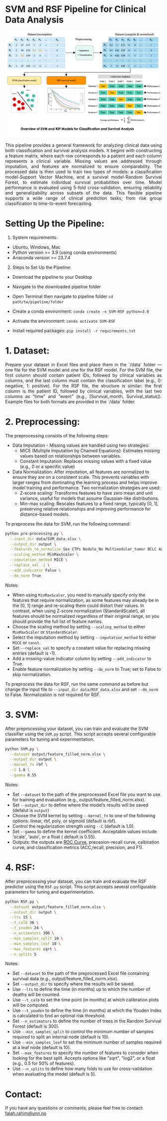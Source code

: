 # SVM and RSF Pipeline for Clinical Data Analysis

![WSI-QA](SVM-RSF.png)

<p align="justify"> This pipeline provides a general framework for analyzing clinical data using both classification and survival analysis models. It begins with constructing a feature matrix, where each row corresponds to a patient and each column represents a clinical variable. Missing values are addressed through imputation, and features are normalized to ensure comparability. The processed data is then used to train two types of models: a classification model-Support Vector Machine, and a survival model-Random Survival Forest, to estimate individual survival probabilities over time. Model performance is evaluated using 5-fold cross-validation, ensuring reliability and generalizability across subsets of the data. This flexible pipeline supports a wide range of clinical prediction tasks, from risk group classification to time-to-event forecasting. </p>

# Setting Up the Pipeline:

1. System requirements:
- Ubuntu, Windows, Mac
- Python version >= 3.9 (using conda environments)
- Anaconda version >= 23.7.4
2. Steps to Set Up the Pipeline:
- Download the pipeline to your Desktop
- Navigate to the downloaded pipeline folder
- Open Terminal then navigate to pipeline folder  `cd path/to/pipeline/folder`
- Create a conda environment:
`conda create -n SVM-RSF python=3.9`

- Activate the environment:
  `conda activate SVM-RSF`

- Install required packages:
  `pip install -r requirements.txt`


# 1. Dataset:

<p align="justify"> Prepare your dataset in Excel files and place them in the `/data` folder — one file for the SVM model and one for the RSF model. For the SVM file, the first column should contain patient IDs, followed by clinical variables as columns, and the last column must contain the classification label (e.g., 0: negative, 1: positive). For the RSF file, the structure is similar: the first column is the patient ID, followed by clinical variables, with the last two columns as "time" and "event" (e.g., [Survival_month, Survival_status]). Example files for both formats are provided in the `/data` folder.</p>

# 2. Preprocessing:

The preprocessing consists of the following steps:
- Data Imputation - Missing values are handled using two strategies:
  - MICE (Multiple Imputation by Chained Equations): Estimates missing values based on relationships between variables.
  - Constant Imputation: Replaces missing values with a fixed value (e.g., 0 or a specific value)
- Data Normalization:
After imputation, all features are normalized to ensure they are on a consistent scale. This prevents variables with larger ranges from dominating the learning process and helps improve model training and performance. Two normalization strategies are used:
  - Z-score scaling: Transforms features to have zero mean and unit variance, useful for models that assume Gaussian-like distributions.
  - Min-max scaling: Rescales features to a fixed range, typically [0, 1], preserving relative relationships and improving performance for distance-based models.


To preprocess the data for SVM, run the following command:
```bash
python pre-processing.py \
  --input_dir data/SVM_data.xlsx \
  --output_dir output \
  --features_to_normalize Sex CTPs Nodule_No Multinodular_tumor BCLC Age BMI MTD ALT AST ALP ALB Bili WCC Hb Neu Lym PLT CRP AFP ALBIs ALBIg \
  --scaling_method MinMaxScaler \
  --imputation_method MICE \
  --replace_val -1 \
  --add_indicator False \
  --do_norm True
```
Notes: 
- When using `MinMaxScaler`, you need to manually specify only the features that require normalization, as some features may already be in the [0, 1] range and re-scaling them could distort their values. In contrast, when using Z-score normalization (StandardScaler), all features should be normalized regardless of their original range, so you should provide the full list of feature names.
- Choose the scaling method by setting `--scaling_method` to either `MinMaxScaler` or `StandardScaler`.
- Select the imputation method by setting `--imputation_method` to either `MICE` or `const`.
- Set `--replace_val` to specify a constant value for replacing missing entries (default is -1).
- Add a missing-value indicator column by setting `--add_indicator` to True.
- Enable feature normalization by setting `--do_norm` to True; set to False to skip normalization.

To preprocess the data for RSF, run the same command as before but change the input file to `--input_dir data/RSF_data.xlsx` and set `--do_norm` to False. Normalization is not required for RSF.

# 3. SVM:

After preprocessing your dataset, you can train and evaluate the SVM classifier using the `SVM.py` script. This script accepts several configurable parameters for tuning and experimentation.
```bash
python SVM.py \
  --dataset output/feature_filled_norm.xlsx \
  --output_dir output \
  --kernel_fn rbf \
  --C 1.0 \
  --gamma 0.55
```
Notes:
- Set `--dataset` to the path of the preprocessed Excel file you want to use for training and evaluation (e.g., output/feature_filled_norm.xlsx).
- Set `--output_dir` to define where the model’s results will be saved (defalut is `output`)
- Choose the SVM kernel by setting `--kernel_fn` to one of the following options: linear, rbf, poly, or sigmoid (default is rbf).
- Control the regularization strength using `--C` (default is 1.0).
- Set `--gamma` to define the kernel coefficient. Acceptable values include 'scale', 'auto', or a float ( default is 0.55).
- Outputs: the outputs are [ROC Curve](https://en.wikipedia.org/wiki/Receiver_operating_characteristic), precesion-recall curve, calbiration curve, and classification metrics (ACC,recall, precision, and F1).



# 4. RSF:
After preprocessing your dataset, you can train and evaluate the RSF predictor  using the `RSF.py` script. This script accepts several configurable parameters for tuning and experimentation.
```bash
python RSF.py \
  --dataset output/feature_filled_norm.xlsx \
  --output_dir output \
  --lts 15 \
  --t_calb 36 \
  --t_youden 24 \
  --n_estimators 300 \
  --min_samples_split 10 \
  --min_samples_leaf 10 \
  --max_features sqrt \
  --n_splits 5
```
Notes:
- Set `--dataset` to the path of the preprocessed Excel file containing survival data (e.g., output/feature_filled_norm.xlsx).
- Set `--output_dir` to specify where the results will be saved.
- Use `--lts` to define the time (in months) up to which the number of deaths will be counted.
- Use `--t_calb` to set the time point (in months) at which calibration plots will be computed.
- Use `--t_youden` to define the time (in months) at which the Youden Index is calculated to find an optimal risk threshold.
- Set `--n_estimators` to define the number of trees in the Random Survival Forest (default is 300).
- Use `--min_samples_split` to control the minimum number of samples required to split an internal node (default is 10).
- Use `--min_samples_leaf` to set the minimum number of samples required at a leaf node (default is 10).
- Set `--max_features` to specify the number of features to consider when looking for the best split. Accepts options like "sqrt", "log2", or a float (e.g., 0.5 for 50% of features).
- Use `--n_splits` to define how many folds to use for cross-validation when evaluating the model (default is 5).


# Contact:

If you have any questions or comments, please feel free to contact: falah.rahim@unn.no


